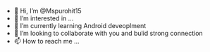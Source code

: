 - 👋 Hi, I’m @Mspurohit15
- 👀 I’m interested in ...
- 🌱 I’m currently learning Android deveoplment 
- 💞️ I’m looking to collaborate with you and bulid strong connection 
- 📫 How to reach me  ...

<!---
Mspurohit15/Mspurohit15 is a ✨ special ✨ repository because its `README.md` (this file) appears on your GitHub profile.
You can click the Preview link to take a look at your changes.
--->
